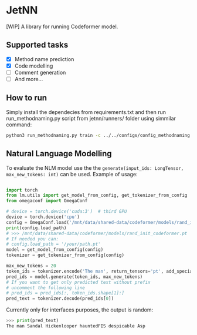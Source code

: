 # JetNN

[WIP] A library for running Codeformer model.

## Supported tasks

- [x] Method name prediction
- [x] Code modelling
- [ ] Comment generation
- [ ] And more...

## How to run

Simply install the dependecies from requirements.txt and then run run_methodnaming.py script from jetnn/runners/ folder using simmilar command: 
```bash
python3 run_methodnaming.py train -c ../../configs/config_methodnaming.yaml -cd 0 -dr ../../datasets/python/python_small -et BigBird -dt plain_code -mcp 2048 -bs 16 -wk 5e2675f8a3c8340913e59614f17ee02a7b7f4351 -opt Momentum -lr 0.01 -wd 0.0001 -mss 14 -msn 384
```


## Natural Language Modelling

To evaluate the NLM model use the the `generate(input_ids: LongTensor, max_new_tokens: int)` can be used. 
Example of usage:
```python

import torch
from lm.utils import get_model_from_config, get_tokenizer_from_config
from omegaconf import OmegaConf

# device = torch.device('cuda:3')  # third GPU
device = torch.device('cpu')
config = OmegaConf.load('/mnt/data/shared-data/codeformer/models/rand_init_codeformer.yaml')
print(config.load_path)
# >>> /mnt/data/shared-data/codeformer/models/rand_init_codeformer.pt
# If needed you can:
# config.load_path = '/your/path.pt'
model = get_model_from_config(config)
tokenizer = get_tokenizer_from_config(config)

max_new_tokens = 20
token_ids = tokenizer.encode('The man', return_tensors='pt', add_special_tokens=False)
pred_ids = model.generate(token_ids, max_new_tokens)
# If you want to get only predicted text without prefix 
# uncomment the following line
# pred_ids = pred_ids[:, token_ids.shape[1]:]
pred_text = tokenizer.decode(pred_ids[0])
```

Currently only for interfaces purposes, the output is random:
```python
>>> print(pred_text)
The man Sandal Hickenlooper hauntedFIS despicable Asp
```
